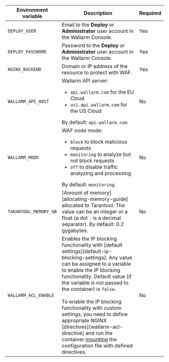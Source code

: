 Environment variable | Description| Required
--- | ---- | ----
`DEPLOY_USER` | Email to the **Deploy** or **Administrator** user account in the Wallarm Console.| Yes
`DEPLOY_PASSWORD` | Password to the **Deploy** or **Administrator** user account in the Wallarm Console. | Yes
`NGINX_BACKEND` | Domain or IP address of the resource to protect with WAF. | Yes
`WALLARM_API_HOST` | Wallarm API server:<ul><li>`api.wallarm.com` for the EU Cloud</li><li>`us1.api.wallarm.com` for the US Cloud</li></ul>By default: `api.wallarm.com`. | No
`WALLARM_MODE` | WAF node mode:<ul><li>`block` to block malicious requests</li><li>`monitoring` to analyze but not block requests</li><li>`off` to disable traffic analyzing and processing</li></ul>By default: `monitoring`. | No
`TARANTOOL_MEMORY_GB` | [Amount of memory][allocating-memory-guide] allocated to Tarantool. The value can be an integer or a float (a dot <code>.</code> is a decimal separator). By default: 0.2 gygabytes. | No
`WALLARM_ACL_ENABLE` | Enables the IP blocking functionality with [default settings][default-ip-blocking-settings]. Any value can be assigned to a variable to enable the IP blocking functionality. Default value (if the variable is not passed to the container) is `false`.<br><br>To enable the IP blocking functionality with custom settings, you need to define appropriate NGINX [directives][wallarm-acl-directive] and run the container [mounting](#run-the-container-mounting-the-configuration-file) the configuration file with defined directives. | No 
